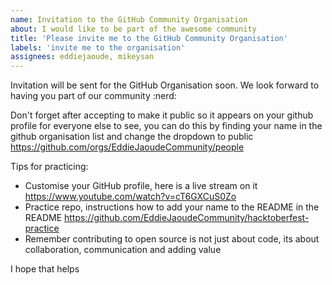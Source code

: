 ```yaml
---
name: Invitation to the GitHub Community Organisation
about: I would like to be part of the awesome community
title: 'Please invite me to the GitHub Community Organisation'
labels: 'invite me to the organisation'
assignees: eddiejaoude, mikeysan
---
```


Invitation will be sent for the GitHub Organisation soon. We look forward to having you part of our community :nerd:

Don't forget after accepting to make it public so it appears on your github profile for everyone else to see, you can do this by finding your name in the github organisation list and change the dropdown to public https://github.com/orgs/EddieJaoudeCommunity/people

Tips for practicing:

- Customise your GitHub profile, here is a live stream on it https://www.youtube.com/watch?v=cT6GXCuS0Zo
- Practice repo, instructions how to add your name to the README in the README https://github.com/EddieJaoudeCommunity/hacktoberfest-practice
- Remember contributing to open source is not just about code, its about collaboration, communication and adding value

I hope that helps
